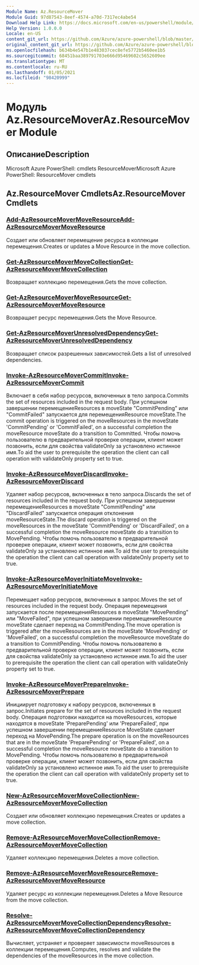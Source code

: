```yaml
---
Module Name: Az.ResourceMover
Module Guid: 97d87543-8eef-4574-a70d-7317ec4abe54
Download Help Link: https://docs.microsoft.com/en-us/powershell/module/az.resourcemover
Help Version: 1.0.0.0
Locale: en-US
content_git_url: https://github.com/Azure/azure-powershell/blob/master/src/ResourceMover/help/Az.ResourceMover.md
original_content_git_url: https://github.com/Azure/azure-powershell/blob/master/src/ResourceMover/help/Az.ResourceMover.md
ms.openlocfilehash: b634b4e547b1e483037cec8efe5772b5460ee1b5
ms.sourcegitcommit: 68451baa389791703e666d95469602c5652609ee
ms.translationtype: MT
ms.contentlocale: ru-RU
ms.lasthandoff: 01/05/2021
ms.locfileid: "98420999"
---
```

# <span data-ttu-id="47ac9-101">Модуль Az.ResourceMover</span><span class="sxs-lookup"><span data-stu-id="47ac9-101">Az.ResourceMover Module</span></span>
## <span data-ttu-id="47ac9-102">Описание</span><span class="sxs-lookup"><span data-stu-id="47ac9-102">Description</span></span>
<span data-ttu-id="47ac9-103">Microsoft Azure PowerShell: cmdlets ResourceMover</span><span class="sxs-lookup"><span data-stu-id="47ac9-103">Microsoft Azure PowerShell: ResourceMover cmdlets</span></span>

## <span data-ttu-id="47ac9-104">Az.ResourceMover Cmdlets</span><span class="sxs-lookup"><span data-stu-id="47ac9-104">Az.ResourceMover Cmdlets</span></span>
### [<span data-ttu-id="47ac9-105">Add-AzResourceMoverMoveResource</span><span class="sxs-lookup"><span data-stu-id="47ac9-105">Add-AzResourceMoverMoveResource</span></span>](Add-AzResourceMoverMoveResource.md)
<span data-ttu-id="47ac9-106">Создает или обновляет перемещение ресурса в коллекции перемещения.</span><span class="sxs-lookup"><span data-stu-id="47ac9-106">Creates or updates a Move Resource in the move collection.</span></span>

### [<span data-ttu-id="47ac9-107">Get-AzResourceMoverMoveCollection</span><span class="sxs-lookup"><span data-stu-id="47ac9-107">Get-AzResourceMoverMoveCollection</span></span>](Get-AzResourceMoverMoveCollection.md)
<span data-ttu-id="47ac9-108">Возвращает коллекцию перемещения.</span><span class="sxs-lookup"><span data-stu-id="47ac9-108">Gets the move collection.</span></span>

### [<span data-ttu-id="47ac9-109">Get-AzResourceMoverMoveResource</span><span class="sxs-lookup"><span data-stu-id="47ac9-109">Get-AzResourceMoverMoveResource</span></span>](Get-AzResourceMoverMoveResource.md)
<span data-ttu-id="47ac9-110">Возвращает ресурс перемещения.</span><span class="sxs-lookup"><span data-stu-id="47ac9-110">Gets the Move Resource.</span></span>

### [<span data-ttu-id="47ac9-111">Get-AzResourceMoverUnresolvedDependency</span><span class="sxs-lookup"><span data-stu-id="47ac9-111">Get-AzResourceMoverUnresolvedDependency</span></span>](Get-AzResourceMoverUnresolvedDependency.md)
<span data-ttu-id="47ac9-112">Возвращает список разрешенных зависимостей.</span><span class="sxs-lookup"><span data-stu-id="47ac9-112">Gets a list of unresolved dependencies.</span></span>

### [<span data-ttu-id="47ac9-113">Invoke-AzResourceMoverCommit</span><span class="sxs-lookup"><span data-stu-id="47ac9-113">Invoke-AzResourceMoverCommit</span></span>](Invoke-AzResourceMoverCommit.md)
<span data-ttu-id="47ac9-114">Включает в себя набор ресурсов, включенных в тело запроса.</span><span class="sxs-lookup"><span data-stu-id="47ac9-114">Commits the set of resources included in the request body.</span></span>
<span data-ttu-id="47ac9-115">При успешном завершении перемещениеResources в moveState "CommitPending" или "CommitFailed" запускается для перемещенияResource moveState.</span><span class="sxs-lookup"><span data-stu-id="47ac9-115">The commit operation is triggered on the moveResources in the moveState 'CommitPending' or 'CommitFailed', on a successful completion the moveResource moveState do a transition to Committed.</span></span>
<span data-ttu-id="47ac9-116">Чтобы помочь пользователю в предварительной проверке операции, клиент может позвонить, если для свойства validateOnly за установлено истинное имя.</span><span class="sxs-lookup"><span data-stu-id="47ac9-116">To aid the user to prerequisite the operation the client can call operation with validateOnly property set to true.</span></span>

### [<span data-ttu-id="47ac9-117">Invoke-AzResourceMoverDiscard</span><span class="sxs-lookup"><span data-stu-id="47ac9-117">Invoke-AzResourceMoverDiscard</span></span>](Invoke-AzResourceMoverDiscard.md)
<span data-ttu-id="47ac9-118">Удаляет набор ресурсов, включенных в тело запроса.</span><span class="sxs-lookup"><span data-stu-id="47ac9-118">Discards the set of resources included in the request body.</span></span>
<span data-ttu-id="47ac9-119">При успешном завершении перемещениеResources в moveState "CommitPending" или "DiscardFailed" запускается операция отклонения moveResourceState.</span><span class="sxs-lookup"><span data-stu-id="47ac9-119">The discard operation is triggered on the moveResources in the moveState 'CommitPending' or 'DiscardFailed', on a successful completion the moveResource moveState do a transition to MovePending.</span></span>
<span data-ttu-id="47ac9-120">Чтобы помочь пользователю в предварительной проверке операции, клиент может позвонить, если для свойства validateOnly за установлено истинное имя.</span><span class="sxs-lookup"><span data-stu-id="47ac9-120">To aid the user to prerequisite the operation the client can call operation with validateOnly property set to true.</span></span>

### [<span data-ttu-id="47ac9-121">Invoke-AzResourceMoverInitiateMove</span><span class="sxs-lookup"><span data-stu-id="47ac9-121">Invoke-AzResourceMoverInitiateMove</span></span>](Invoke-AzResourceMoverInitiateMove.md)
<span data-ttu-id="47ac9-122">Перемещает набор ресурсов, включенных в запрос.</span><span class="sxs-lookup"><span data-stu-id="47ac9-122">Moves the set of resources included in the request body.</span></span>
<span data-ttu-id="47ac9-123">Операция перемещения запускается после перемещенияResources в moveState "MovePending" или "MoveFailed", при успешном завершении перемещениеResource moveState сделает переход на CommitPending.</span><span class="sxs-lookup"><span data-stu-id="47ac9-123">The move operation is triggered after the moveResources are in the moveState 'MovePending' or 'MoveFailed', on a successful completion the moveResource moveState do a transition to CommitPending.</span></span>
<span data-ttu-id="47ac9-124">Чтобы помочь пользователю в предварительной проверке операции, клиент может позвонить, если для свойства validateOnly за установлено истинное имя.</span><span class="sxs-lookup"><span data-stu-id="47ac9-124">To aid the user to prerequisite the operation the client can call operation with validateOnly property set to true.</span></span>

### [<span data-ttu-id="47ac9-125">Invoke-AzResourceMoverPrepare</span><span class="sxs-lookup"><span data-stu-id="47ac9-125">Invoke-AzResourceMoverPrepare</span></span>](Invoke-AzResourceMoverPrepare.md)
<span data-ttu-id="47ac9-126">Инициирует подготовку к набору ресурсов, включенных в запрос.</span><span class="sxs-lookup"><span data-stu-id="47ac9-126">Initiates prepare for the set of resources included in the request body.</span></span>
<span data-ttu-id="47ac9-127">Операция подготовки находится на moveResources, которые находятся в moveState 'PreparePending' или 'PrepareFailed', при успешном завершении перемещениеResource MoveState сделает переход на MovePending.</span><span class="sxs-lookup"><span data-stu-id="47ac9-127">The prepare operation is on the moveResources that are in the moveState 'PreparePending' or 'PrepareFailed', on a successful completion the moveResource moveState do a transition to MovePending.</span></span>
<span data-ttu-id="47ac9-128">Чтобы помочь пользователю в предварительной проверке операции, клиент может позвонить, если для свойства validateOnly за установлено истинное имя.</span><span class="sxs-lookup"><span data-stu-id="47ac9-128">To aid the user to prerequisite the operation the client can call operation with validateOnly property set to true.</span></span>

### [<span data-ttu-id="47ac9-129">New-AzResourceMoverMoveCollection</span><span class="sxs-lookup"><span data-stu-id="47ac9-129">New-AzResourceMoverMoveCollection</span></span>](New-AzResourceMoverMoveCollection.md)
<span data-ttu-id="47ac9-130">Создает или обновляет коллекцию перемещения.</span><span class="sxs-lookup"><span data-stu-id="47ac9-130">Creates or updates a move collection.</span></span>

### [<span data-ttu-id="47ac9-131">Remove-AzResourceMoverMoveCollection</span><span class="sxs-lookup"><span data-stu-id="47ac9-131">Remove-AzResourceMoverMoveCollection</span></span>](Remove-AzResourceMoverMoveCollection.md)
<span data-ttu-id="47ac9-132">Удаляет коллекцию перемещения.</span><span class="sxs-lookup"><span data-stu-id="47ac9-132">Deletes a move collection.</span></span>

### [<span data-ttu-id="47ac9-133">Remove-AzResourceMoverMoveResource</span><span class="sxs-lookup"><span data-stu-id="47ac9-133">Remove-AzResourceMoverMoveResource</span></span>](Remove-AzResourceMoverMoveResource.md)
<span data-ttu-id="47ac9-134">Удаляет ресурс из коллекции перемещения.</span><span class="sxs-lookup"><span data-stu-id="47ac9-134">Deletes a Move Resource from the move collection.</span></span>

### [<span data-ttu-id="47ac9-135">Resolve-AzResourceMoverMoveCollectionDependency</span><span class="sxs-lookup"><span data-stu-id="47ac9-135">Resolve-AzResourceMoverMoveCollectionDependency</span></span>](Resolve-AzResourceMoverMoveCollectionDependency.md)
<span data-ttu-id="47ac9-136">Вычисляет, устраняет и проверяет зависимости moveResources в коллекции перемещения.</span><span class="sxs-lookup"><span data-stu-id="47ac9-136">Computes, resolves and validate the dependencies of the moveResources in the move collection.</span></span>

